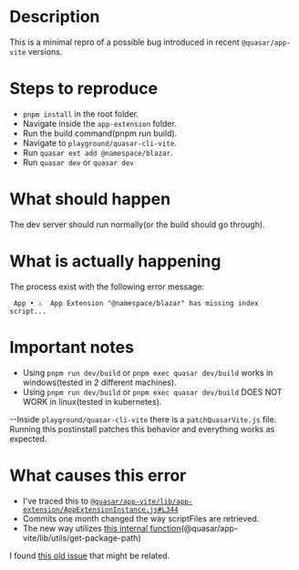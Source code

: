 # Description

This is a minimal repro of a possible bug introduced in recent `@quasar/app-vite` versions.

# Steps to reproduce

- `pnpm install` in the root folder.
- Navigate inside the `app-extension` folder.
- Run the build command(pnpm run build).
- Navigate to `playground/quasar-cli-vite`.
- Run `quasar ext add @namespace/blazar`.
- Run `quasar dev` or `quasar dev`

# What should happen

The dev server should run normally(or the build should go through).

# What is actually happening

The process exist with the following error message:

```
 App • ⚠️  App Extension "@namespace/blazar" has missing index script...
```

# Important notes

- Using `pnpm run dev/build` or `pnpm exec quasar dev/build` works in windows(tested in 2 different machines).
- Using `pnpm run dev/build` or `pnpm exec quasar dev/build` DOES NOT WORK in linux(tested in kubernetes).

--Inside `playground/quasar-cli-vite` there is a `patchQuasarVite.js` file. Running this postinstall patches this behavior and everything works as expected.

# What causes this error

- I've traced this to [`@quasar/app-vite/lib/app-extension/AppExtensionInstance.js#L344`](https://github.com/quasarframework/quasar/blob/dev/app-vite/lib/app-extension/AppExtensionInstance.js#L344)
- Commits one month changed the way scriptFiles are retrieved.
- The new way utilizes [this internal function](https://github.com/quasarframework/quasar/blob/dev/app-vite/lib/utils/get-package-path.js)(@quasar/app-vite/lib/utils/get-package-path)

I found [this old issue](https://github.com/nodejs/help/issues/1212) that might be related.
